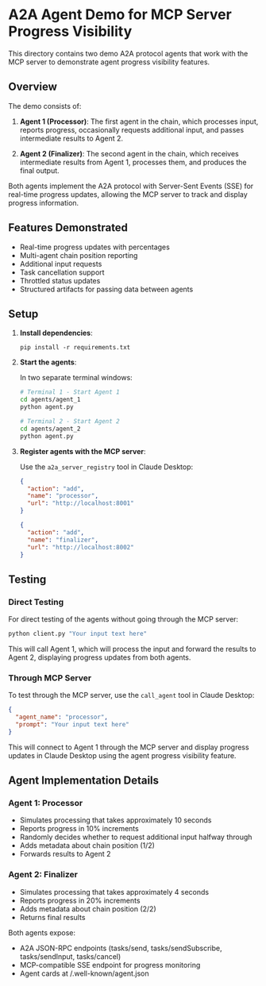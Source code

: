 # A2A Agent Demo for MCP Server Progress Visibility

This directory contains two demo A2A protocol agents that work with the MCP server to demonstrate agent progress visibility features.

## Overview

The demo consists of:

1. **Agent 1 (Processor)**: The first agent in the chain, which processes input, reports progress, occasionally requests additional input, and passes intermediate results to Agent 2.

2. **Agent 2 (Finalizer)**: The second agent in the chain, which receives intermediate results from Agent 1, processes them, and produces the final output.

Both agents implement the A2A protocol with Server-Sent Events (SSE) for real-time progress updates, allowing the MCP server to track and display progress information.

## Features Demonstrated

- Real-time progress updates with percentages
- Multi-agent chain position reporting
- Additional input requests
- Task cancellation support
- Throttled status updates
- Structured artifacts for passing data between agents

## Setup

1. **Install dependencies**:
   ```
   pip install -r requirements.txt
   ```

2. **Start the agents**:
   
   In two separate terminal windows:
   
   ```bash
   # Terminal 1 - Start Agent 1
   cd agents/agent_1
   python agent.py
   
   # Terminal 2 - Start Agent 2
   cd agents/agent_2
   python agent.py
   ```

3. **Register agents with the MCP server**:
   
   Use the `a2a_server_registry` tool in Claude Desktop:
   
   ```json
   {
     "action": "add",
     "name": "processor",
     "url": "http://localhost:8001"
   }
   ```
   
   ```json
   {
     "action": "add",
     "name": "finalizer",
     "url": "http://localhost:8002"
   }
   ```

## Testing

### Direct Testing

For direct testing of the agents without going through the MCP server:

```bash
python client.py "Your input text here"
```

This will call Agent 1, which will process the input and forward the results to Agent 2, displaying progress updates from both agents.

### Through MCP Server

To test through the MCP server, use the `call_agent` tool in Claude Desktop:

```json
{
  "agent_name": "processor",
  "prompt": "Your input text here"
}
```

This will connect to Agent 1 through the MCP server and display progress updates in Claude Desktop using the agent progress visibility feature.

## Agent Implementation Details

### Agent 1: Processor

- Simulates processing that takes approximately 10 seconds
- Reports progress in 10% increments
- Randomly decides whether to request additional input halfway through
- Adds metadata about chain position (1/2)
- Forwards results to Agent 2

### Agent 2: Finalizer

- Simulates processing that takes approximately 4 seconds
- Reports progress in 20% increments
- Adds metadata about chain position (2/2)
- Returns final results

Both agents expose:
- A2A JSON-RPC endpoints (tasks/send, tasks/sendSubscribe, tasks/sendInput, tasks/cancel)
- MCP-compatible SSE endpoint for progress monitoring
- Agent cards at /.well-known/agent.json